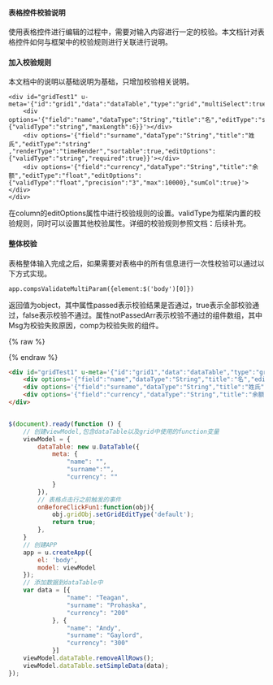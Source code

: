 #### 表格控件校验说明

使用表格控件进行编辑的过程中，需要对输入内容进行一定的校验。本文档针对表格控件如何与框架中的校验规则进行关联进行说明。

#### 加入校验规则

本文档中的说明以基础说明为基础，只增加校验相关说明。

	<div id="gridTest1" u-meta='{"id":"grid1","data":"dataTable","type":"grid","multiSelect":true,"editable":true,"onBeforeClickFun":"onBeforeClickFun1"}'>
		<div options='{"field":"name","dataType":"String","title":"名","editType":"string","sortable":true,"canSwap":true,"editOptions":{"validType":"string","maxLength":6}}'></div>
	    <div options='{"field":"surname","dataType":"String","title":"姓氏","editType":"string" ,"renderType":"timeRender","sortable":true,"editOptions":{"validType":"string","required":true}}'></div>
		<div options='{"field":"currency","dataType":"String","title":"余额","editType":"float","editOptions":{"validType":"float","precision":"3","max":10000},"sumCol":true}'></div>
	</div>

在column的editOptions属性中进行校验规则的设置。validType为框架内置的校验规则，同时可以设置其他校验属性。详细的校验规则参照文档：后续补充。


#### 整体校验

表格整体输入完成之后，如果需要对表格中的所有信息进行一次性校验可以通过以下方式实现。

	app.compsValidateMultiParam({element:$('body')[0]})

返回值为object，其中属性passed表示校验结果是否通过，true表示全部校验通过，false表示校验不通过。属性notPassedArr表示校验不通过的组件数组，其中Msg为校验失败原因，comp为校验失败的组件。



{% raw %}
<div id="gridTest1" u-meta='{"id":"grid1","data":"dataTable","type":"grid","multiSelect":true,"editable":true,"onBeforeClickFun":"onBeforeClickFun1"}'>
	<div options='{"field":"name","dataType":"String","title":"名","editType":"string","sortable":true,"canSwap":true,"editOptions":{"validType":"string","maxLength":6}}'></div>
    <div options='{"field":"surname","dataType":"String","title":"姓氏","editType":"string" ,"renderType":"timeRender","sortable":true,"editOptions":{"validType":"string","required":true}}'></div>
	<div options='{"field":"currency","dataType":"String","title":"余额","editType":"float","editOptions":{"validType":"float","precision":"3","max":10000},"sumCol":true}'></div>
</div>

<style>

</style>

<script>
$(document).ready(function () {
	// 创建viewModel,包含dataTable以及grid中使用的function变量
    viewModel = {
        dataTable: new u.DataTable({
            meta: {
                "name": "",
                "surname":"",
                "currency": ""
            }
        }),
		// 表格点击行之前触发的事件
        onBeforeClickFun1:function(obj){
            obj.gridObj.setGridEditType('default');
            return true;
        },
    }
	// 创建APP
    app = u.createApp({
        el: 'body',
        model: viewModel
    });
	// 添加数据到dataTable中
    var data = [{
                "name": "Teagan",
                "surname": "Prohaska",
                "currency": "200"
            }, {
                "name": "Andy",
                "surname": "Gaylord",
                "currency": "300"
            }]
    viewModel.dataTable.removeAllRows();
    viewModel.dataTable.setSimpleData(data);
});

</script>

{% endraw %}
``` html
<div id="gridTest1" u-meta='{"id":"grid1","data":"dataTable","type":"grid","multiSelect":true,"editable":true,"onBeforeClickFun":"onBeforeClickFun1"}'>
	<div options='{"field":"name","dataType":"String","title":"名","editType":"string","sortable":true,"canSwap":true,"editOptions":{"validType":"string","maxLength":6}}'></div>
    <div options='{"field":"surname","dataType":"String","title":"姓氏","editType":"string" ,"renderType":"timeRender","sortable":true,"editOptions":{"validType":"string","required":true}}'></div>
	<div options='{"field":"currency","dataType":"String","title":"余额","editType":"float","editOptions":{"validType":"float","precision":"3","max":10000},"sumCol":true}'></div>
</div>
```
``` css

```
``` js
$(document).ready(function () {
	// 创建viewModel,包含dataTable以及grid中使用的function变量
    viewModel = {
        dataTable: new u.DataTable({
            meta: {
                "name": "",
                "surname":"",
                "currency": ""
            }
        }),
		// 表格点击行之前触发的事件
        onBeforeClickFun1:function(obj){
            obj.gridObj.setGridEditType('default');
            return true;
        },
    }
	// 创建APP
    app = u.createApp({
        el: 'body',
        model: viewModel
    });
	// 添加数据到dataTable中
    var data = [{
                "name": "Teagan",
                "surname": "Prohaska",
                "currency": "200"
            }, {
                "name": "Andy",
                "surname": "Gaylord",
                "currency": "300"
            }]
    viewModel.dataTable.removeAllRows();
    viewModel.dataTable.setSimpleData(data);
});

```
